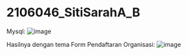 # 2106046_SitiSarahA_B

Mysql:
![image](https://github.com/sarahryh/2106046_SitiSarahA_B/assets/127277317/93c7431d-407b-442c-a984-a0c9c8d20b51)

Hasilnya dengan tema Form Pendaftaran Organisasi:
![image](https://github.com/sarahryh/2106046_SitiSarahA_B/assets/127277317/5fbd6bb2-ee84-447a-9b90-ed6583524347)
